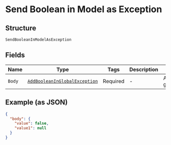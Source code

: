 
# Send Boolean in Model as Exception

## Structure

`SendBooleanInModelAsException`

## Fields

| Name | Type | Tags | Description | Getter | Setter |
|  --- | --- | --- | --- | --- | --- |
| `Body` | [`AddBooleanInGlobalException`](/doc/models/add-boolean-in-global-exception.md) | Required | - | AddBooleanInGlobalException getBody() | setBody(AddBooleanInGlobalException body) |

## Example (as JSON)

```json
{
  "body": {
    "value": false,
    "value1": null
  }
}
```

